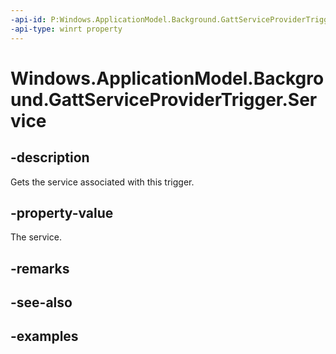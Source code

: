 ```yaml
---
-api-id: P:Windows.ApplicationModel.Background.GattServiceProviderTrigger.Service
-api-type: winrt property
---
```


<!-- Property syntax.
public GattLocalService Service { get; }
-->

# Windows.ApplicationModel.Background.GattServiceProviderTrigger.Service

## -description
Gets the service associated with this trigger.

## -property-value
The service.

## -remarks

## -see-also

## -examples

